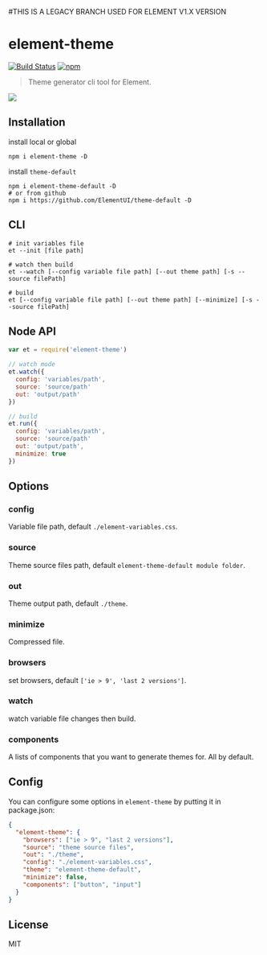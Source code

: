 #THIS IS A LEGACY BRANCH USED FOR ELEMENT V1.X VERSION

# element-theme
[![Build Status](https://travis-ci.org/ElementUI/element-theme.svg?branch=master)](https://travis-ci.org/ElementUI/element-theme)
[![npm](https://img.shields.io/npm/v/element-theme.svg)](https://www.npmjs.com/package/element-theme)

> Theme generator cli tool for Element.

![](./media/element.gif)

## Installation
install local or global
```shell
npm i element-theme -D
```

install `theme-default`
```shell
npm i element-theme-default -D
# or from github
npm i https://github.com/ElementUI/theme-default -D
```

## CLI
```shell
# init variables file
et --init [file path]

# watch then build
et --watch [--config variable file path] [--out theme path] [-s --source filePath]

# build
et [--config variable file path] [--out theme path] [--minimize] [-s --source filePath]
```

## Node API
```javascript
var et = require('element-theme')

// watch mode
et.watch({
  config: 'variables/path',
  source: 'source/path'
  out: 'output/path'
})

// build
et.run({
  config: 'variables/path',
  source: 'source/path'
  out: 'output/path',
  minimize: true
})
```

## Options
### config
Variable file path, default `./element-variables.css`.

### source
Theme source files path, default `element-theme-default module folder`.

### out
Theme output path, default `./theme`.

### minimize
Compressed file.

### browsers
set browsers, default `['ie > 9', 'last 2 versions']`.

### watch
watch variable file changes then build.

### components
A lists of components that you want to generate themes for.  All by default.

## Config
You can configure some options in `element-theme` by putting it in package.json:
```json
{
  "element-theme": {
    "browsers": ["ie > 9", "last 2 versions"],
    "source": "theme source files",
    "out": "./theme",
    "config": "./element-variables.css",
    "theme": "element-theme-default",
    "minimize": false,
    "components": ["button", "input"]
  }
}
```

## License
MIT
